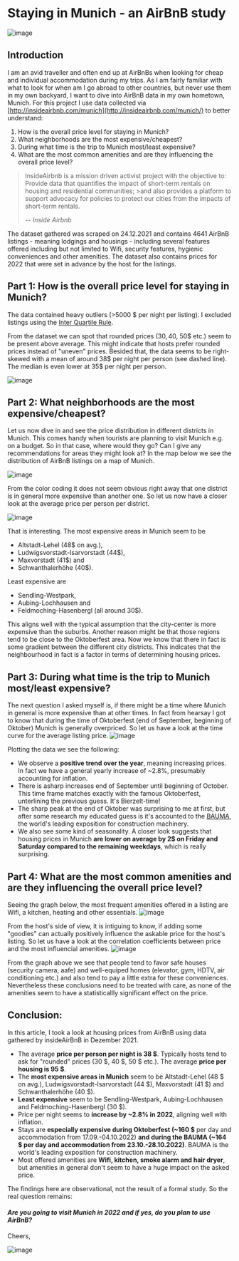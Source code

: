 # Staying in Munich - an AirBnB study

![image](https://user-images.githubusercontent.com/8439378/155898926-44037c38-630d-4cfb-89f4-5ebc7fd79d8a.png)

## Introduction

I am an avid traveller and often end up at AirBnBs when looking for cheap and individual accommodation during my trips. As I am fairly familiar with what to look for when am I go abroad to other countries, but never use them in my own backyard, I want to dive into AirBnB data in my own hometown, Munich. For this project I use data collected via [http://insideairbnb.com/munich](http://insideairbnb.com/munich/) to better understand:

  1. How is the overall price level for staying in Munich?
  2. What neighborhoods are the most expensive/cheapest?
  3. During what time is the trip to Munich most/least expensive?
  4. What are the most common amenities and are they influencing the overall price level?

>InsideAirbnb is a mission driven activist project with the objective to: Provide data that quantifies the impact of short-term rentals on housing and residential communities; >and also provides a platform to support advocacy for policies to protect our cities from the impacts of short-term rentals.
>
> -- <cite>Inside Airbnb</cite>

The dataset gathered was scraped on 24.12.2021 and contains 4641 AirBnB listings - meaning lodgings and housings - including several features offered including but not limited to Wifi, security features, hygienic conveniences and other amenities. The dataset also contains prices for 2022 that were set in advance by the host for the listings.

## Part 1: How is the overall price level for staying in Munich?

The data contained heavy outliers (>5000 $ per night per listing). I excluded listings using the [Inter Quartile Rule](https://en.wikipedia.org/wiki/Interquartile_range). 

From the dataset we can spot that rounded prices (30$, 40$, 50$ etc.) seem to be present above average. This might indicate that hosts prefer rounded prices instead of "uneven" prices. Besided that, the data seems to be right-skewed with a mean of around 38$ per night per person (see dashed line). The median is even lower at 35$ per night per person.

![image](https://user-images.githubusercontent.com/8439378/156415719-b770df08-d632-4636-9cba-305390a0b1ba.png)


## Part 2: What neighborhoods are the most expensive/cheapest?

Let us now dive in and see the price distribution in different districts in Munich. This comes handy when tourists are planning to visit Munich e.g. on a budget. So in that case, where would they go? Can I give any recommendations for areas they might look at?
In the map below we see the distribution of AirBnB listings on a map of Munich.

![image](https://user-images.githubusercontent.com/8439378/156416890-0ace4860-68d3-4119-9db2-6809533fad82.png)

From the color coding it does not seem obvious right away that one district is in general more expensive than another one. So let us now have a closer look at the average price per person per district.

![image](https://user-images.githubusercontent.com/8439378/156255520-5331b2af-2879-4731-8bed-defc4425ac89.png)

That is interesting. The most expensive areas in Munich seem to be

- Altstadt-Lehel (48$ on avg.),
- Ludwigsvorstadt-Isarvorstadt (44$),
- Maxvorstadt (41$) and
- Schwanthalerhöhe (40$).

Least expensive are

- Sendling-Westpark,
- Aubing-Lochhausen and
- Feldmoching-Hasenbergl (all around 30$).

This aligns well with the typical assumption that the city-center is more expensive than the suburbs. Another reason might be that those regions tend to be close to the Oktoberfest area.
Now we know that there in fact is some gradient between the different city districts. This indicates that the neighbourhood in fact is a factor in terms of determining housing prices.

## Part 3: During what time is the trip to Munich most/least expensive?

The next question I asked myself is, if there might be a time where Munich in general is more expensive than at other times. In fact from hearsay I got to know that during the time of Oktoberfest (end of September, beginning of Oktober) Munich is generally overpriced. So let us have a look at the time curve for the average listing price.
![image](https://user-images.githubusercontent.com/8439378/156264291-baca2c16-7fdf-4278-8417-7b7b1b9edd91.png)

Plotting the data we see the following:

- We observe a **positive trend over the year**, meaning increasing prices. In fact we have a general yearly increase of ~2.8%, presumably accounting for inflation.
- There is asharp increases end of September until beginning of October. This time frame matches exactly with the famous Oktoberfest, unterlining the previous guess. It's Bierzelt-time!
- The sharp peak at the end of Oktober was surprising to me at first, but after some research my educated guess is it's accounted to the [BAUMA](https://bauma.de/en/), the world's leading exposition for construction machinery.
- We also see some kind of seasonality. A closer look suggests that housing prices in Munich **are lower on average by 2$ on Friday and Saturday compared to the remaining weekdays**, which is really surprising.

## Part 4: What are the most common amenities and are they influencing the overall price level?

Seeing the graph below, the most frequent amenities offered in a listing are Wifi, a kitchen, heating and other essentials. 
![image](https://user-images.githubusercontent.com/8439378/156413012-d4e0580c-e6c8-4fd9-bab8-52c9699ae23d.png)

From the host's side of view, it is intiguing to know, if adding some "goodies" can actually positively influence the askable price for the host's listing. So let us have a look at the correlation coefficients between price and the most influencial amenities.
![image](https://user-images.githubusercontent.com/8439378/156413350-5c2cf6b0-8be9-4c35-8acf-8543141e239f.png)

From the graph above we see that people tend to favor safe houses (security camera, aafe) and well-equiped homes (elevator, gym, HDTV, air conditioning etc.) and also tend to pay a little extra for these conveniences. Nevertheless these conclusions need to be treated with care, as none of the amenities seem to have a statisticallly significant effect on the price.

## Conclusion:

In this article, I took a look at housing prices from AirBnB using data gathered by insideAirBnB in Dezember 2021.

- The average **price per person per night is 38 \$**. Typically hosts tend to ask for "rounded" prices (30 \$, 40 \$, 50 \$ etc.). The average **price per housing is 95 \$**.
- The **most expensive areas in Munich** seem to be Altstadt-Lehel (48 \$ on avg.), Ludwigsvorstadt-Isarvorstadt (44 \$), Maxvorstadt (41 \$) and Schwanthalerhöhe (40 \$).
- **Least expensive** seem to be Sendling-Westpark, Aubing-Lochhausen and Feldmoching-Hasenbergl (30 \$).
- Price per night seems to **increase by ~2.8% in 2022**, aligning well with inflation.
- Stays are **especially expensive during Oktoberfest (~160 \$** per day and accommodation from 17.09.-04.10.2022) **and during the BAUMA (~164 \$ per day and accommodation from 23.10.-28.10.2022)**. BAUMA is the world's leading exposition for construction machinery.
- Most offered amenities are **Wifi, kitchen, smoke alarm and hair dryer**, but amenities in general don't seem to have a huge impact on the asked price.

The findings here are observational, not the result of a formal study. So the real question remains:

#### *Are you going to visit Munich in 2022 and if yes, do you plan to use AirBnB?*

Cheers,

![image](https://user-images.githubusercontent.com/8439378/156263912-e4a7a342-3409-47cd-ac5b-5552f22849fa.png)

